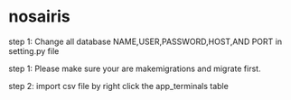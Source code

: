 # nosairis

step 1: Change all database NAME,USER,PASSWORD,HOST,AND PORT in setting.py file

step 1: Please make sure your are makemigrations and migrate first.

step 2: import csv file by right click the app_terminals table
